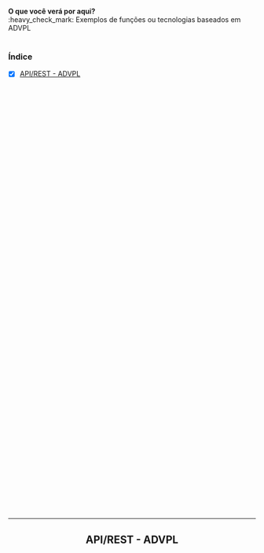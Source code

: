 
<a id="home" class="anchor" hidden="true" href="#home">
<h1 align="center">Totvs - Protheus</h1></a>
<br>
<b>O que você verá por aqui?</b><br>
:heavy_check_mark: Exemplos de funções ou tecnologias baseados em ADVPL
<br><br>

### Índice

- [X] <a href="#api_rest">API/REST - ADVPL</a>

<br><br><br>
<br><br><br>
<br><br><br>
<br><br><br>
<br><br><br>
<br><br><br>
<br><br><br>
<br><br><br>
<br><br><br>
<br><br><br><br><br><br><br><br><br><br><br><br><br><br><br><br><br><br><br><br><br><br><br><br>
<hr>
<section class="api_rest" ><h2 align="center">API/REST - ADVPL</h2></section>






